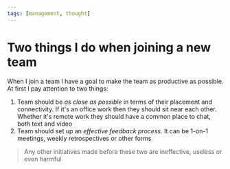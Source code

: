 ```yaml
---
tags: [management, thought]
---
```


# Two things I do when joining a new team

When I join a team I have a goal to make the team as productive as possible. At first I pay attention to two things:

1. Team should be *as close as possible* in terms of their placement and connectivity. If it's an office work then they should sit near each other. Whether it's remote work they should have a common place to chat, both text and video
1. Team should set up an *effective feedback process*. It can be 1-on-1 meetings, weekly retrospectives or other forms

> Any other initiatives made before these two are ineffective, useless or even harmful
